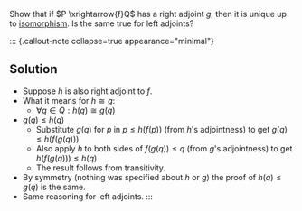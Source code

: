 Show that if $P \xrightarrow{f}Q$ has a right adjoint $g$, then it is unique up 
to [isomorphism](/docs/math/defs/preorder_isomorphism.qmd). Is the same true for left adjoints?

::: {.callout-note collapse=true appearance="minimal"}
## Solution

- Suppose $h$ is also right adjoint to $f$.
- What it means for $h \cong g$:
    - $\forall q \in Q:  h(q) \cong g(q)$
- $g(q) \leq h(q)$
    - Substitute $g(q)$ for $p$ in $p \leq h(f(p))$ (from $h$'s adjointness) to 
      get $g(q) \leq h(f(g(q)))$
    - Also apply $h$ to both sides of $f(g(q)) \leq q$ (from $g$'s adjointness) 
      to get $h(f(g(q)))\leq h(q)$
    - The result follows from transitivity.
- By symmetry (nothing was specified about $h$ or $g$) the proof of 
  $h(q)\leq g(q)$ is the same.
- Same reasoning for left adjoints.
:::